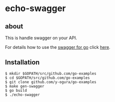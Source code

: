 # echo-swagger
## about
This is handle swagger on your API.

For details how to use the [swagger for go](https://github.com/yvasiyarov/swagger) click [here](https://github.com/yvasiyarov/swagger/wiki/Declarative-Comments-Format).

## Installation

```
$ mkdir $GOPATH/src/github.com/go-examples
$ cd $GOPATH/src/github.com/go-examples
$ git clone github.com/y-ogura/go-examples
$ make gen-swagger
$ go build
$ ./echo-swagger
```
